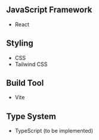 ## JavaScript Framework
- React

## Styling
- CSS
- Tailwind CSS

## Build Tool
- Vite

## Type System
- TypeScript (to be implemented)

